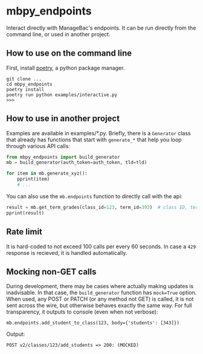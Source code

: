 # mbpy_endpoints

Interact directly with ManageBac's endpoints. It can be run directly from the command line, or used in another project.

## How to use on the command line

First, install [poetry](https://python-poetry.org/docs/), a python package manager.

```
git clone ...
cd mbpy_endpoints
poetry install 
poetry run python examples/interactive.py
>>>
```

## How to use in another project

Examples are available in examples/*.py.  Briefly, there is a `Generator` class that already has functions that start with `generate_*` that help you loop through various API calls:

```python
from mbpy_endpoints import build_generator
mb = build_generator(auth_token=auth_token, tld=tld)

for item in mb.generate_xyz():
    pprint(item)
    # ...
```

You can also use the `mb.endpoints` function to directly call with the api:

```python
result = mb.get_term_grades(class_id=123, term_id=393)  # class ID, term ID
pprint(result)
```

## Rate limit

It is hard-coded to not exceed 100 calls per every 60 seconds.  In case a `429` response is recieved, it is handled automatically.

## Mocking non-GET calls

During development, there may be cases where actually making updates is inadvisable. In that case, the `build_generator` function has `mock=True` option. When used, any POST or PATCH (or any method not GET) is called, it is not sent across the wire, but otherwise behaves exactly the same way.  For full transparency, it outputs to console (even when not verbose):

```
mb.endpoints.add_student_to_class(123, body={'students': [343]})
```

Output: 

```
POST v2/classes/123/add_students => 200: (MOCKED)
```

